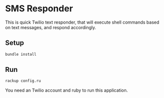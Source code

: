 # SMS Responder

This is quick Twilio text responder, that will execute shell commands based on text messages, and respond accordingly.

## Setup

```sh
bundle install
```

## Run
```sh
rackup config.ru
```

You need an Twilio account and ruby to run this application.
